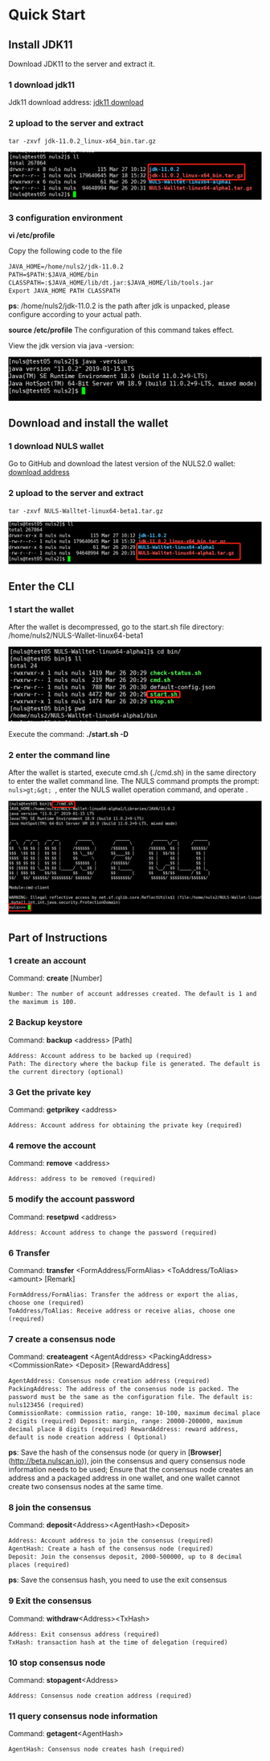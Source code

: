 # Quick Start

## Install JDK11

Download JDK11 to the server and extract it.

### 1 download jdk11

Jdk11 download address: [jdk11 download](https://www.oracle.com/technetwork/java/javase/downloads/jdk11-downloads-5066655.html)

### 2 upload to the server and extract

```
tar -zxvf jdk-11.0.2_linux-x64_bin.tar.gz
```

![20190327142342](./quickStart/20190327142342.png)

### 3 configuration environment

**vi /etc/profile**

Copy the following code to the file

```
JAVA_HOME=/home/nuls2/jdk-11.0.2
PATH=$PATH:$JAVA_HOME/bin
CLASSPATH=:$JAVA_HOME/lib/dt.jar:$JAVA_HOME/lib/tools.jar
Export JAVA_HOME PATH CLASSPATH
```

**ps**: /home/nuls2/jdk-11.0.2 is the path after jdk is unpacked, please configure according to your actual path.

**source /etc/profile** The configuration of this command takes effect.

View the jdk version via java -version:

![20190327143435](./quickStart/20190327143435.png)

## Download and install the wallet

### 1 download NULS wallet

Go to GitHub and download the latest version of the NULS2.0  wallet: [download address](https://github.com/nuls-io/nuls_2.0/releases)

### 2 upload to the server and extract

```
tar -zxvf NULS-Walltet-linux64-beta1.tar.gz
```

![20190327144549](./quickStart/20190327144549.png)

## Enter the CLI

### 1 start the wallet

After the wallet is decompressed, go to the start.sh file directory: /home/nuls2/NULS-Wallet-linux64-beta1

![20190327150757](./quickStart/20190327150757.png)

Execute the command: **./start.sh -D**

### 2 enter the command line

After the wallet is started, execute cmd.sh (./cmd.sh) in the same directory to enter the wallet command line. The NULS command prompts the prompt: `nuls>gt;&gt; `, enter the NULS wallet operation command, and operate .

![20190327223858](./quickStart/20190327223858.png)

## Part of Instructions 

### 1 create an account

Command: **create** [Number]

```
Number: The number of account addresses created. The default is 1 and the maximum is 100.
```


### 2 Backup keystore

Command: **backup** &lt;address&gt; [Path]
  
```
Address: Account address to be backed up (required)
Path: The directory where the backup file is generated. The default is the current directory (optional)
```

### 3 Get the private key

Command: **getprikey** &lt;address&gt;

```
Address: Account address for obtaining the private key (required)
```

### 4 remove the account

Command: **remove** &lt;address&gt;

```
Address: address to be removed (required)
```

### 5 modify the account password

Command: **resetpwd** &lt;address&gt;

```
Address: Account address to change the password (required)
```

### 6 Transfer

Command: **transfer** &lt;FormAddress/FormAlias&gt; &lt;ToAddress/ToAlias&gt;&lt;amount&gt; [Remark]

```
FormAddress/FormAlias: Transfer the address or export the alias, choose one (required)
ToAddress/ToAlias: Receive address or receive alias, choose one (required)
```

### 7 create a consensus node

Command: **createagent** &lt;AgentAddress&gt; &lt;PackingAddress&gt; &lt;CommissionRate&gt; &lt;Deposit&gt; [RewardAddress]

```
AgentAddress: Consensus node creation address (required)
PackingAddress: The address of the consensus node is packed. The password must be the same as the configuration file. The default is: nuls123456 (required)
CommissionRate: commission ratio, range: 10-100, maximum decimal place 2 digits (required) Deposit: margin, range: 20000-200000, maximum decimal place 8 digits (required) RewardAddress: reward address, default is node creation address ( Optional)
```

**ps**: Save the hash of the consensus node (or query in [**Browser**] (http://beta.nulscan.io)), join the consensus and query consensus node information needs to be used; Ensure that the consensus node creates an address and a packaged address in one wallet, and one wallet cannot create two consensus nodes at the same time.

### 8 join the consensus

Command: **deposit**&lt;Address&gt;&lt;AgentHash&gt;&lt;Deposit&gt;

```
Address: Account address to join the consensus (required)
AgentHash: Create a hash of the consensus node (required)
Deposit: Join the consensus deposit, 2000-500000, up to 8 decimal places (required)
```

**ps**: Save the consensus hash, you need to use the exit consensus

### 9 Exit the consensus

Command: **withdraw**&lt;Address&gt;&lt;TxHash&gt;

```
Address: Exit consensus address (required)
TxHash: transaction hash at the time of delegation (required)
```

### 10 stop consensus node

Command: **stopagent**&lt;Address&gt;

```
Address: Consensus node creation address (required)
```

### 11 query consensus node information

Command: **getagent**&lt;AgentHash&gt;

```
AgentHash: Consensus node creates hash (required)
```

